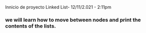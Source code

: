 Innicio de proyecto Linked List- 12/11/2.021 - 2:11pm

### we will learn how to move between nodes and print the contents of the lists. 